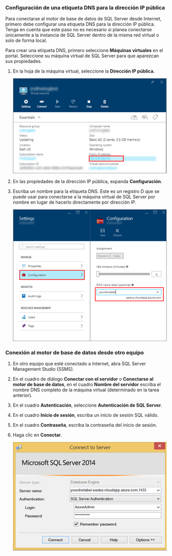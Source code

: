 ### Configuración de una etiqueta DNS para la dirección IP pública

Para conectarse al motor de base de datos de SQL Server desde Internet, primero debe configurar una etiqueta DNS para la dirección IP pública. Tenga en cuenta que este paso no es necesario si planea conectarse únicamente a la instancia de SQL Server dentro de la misma red virtual o solo de forma local.

Para crear una etiqueta DNS, primero seleccione **Máquinas virtuales** en el portal. Seleccione su máquina virtual de SQL Server para que aparezcan sus propiedades.

1. En la hoja de la máquina virtual, seleccione la **Dirección IP pública.**

	![dirección ip pública](./media/virtual-machines-sql-server-connection-steps/rm-public-ip-address.png)

2. En las propiedades de la dirección IP pública, expanda **Configuración**.

3. Escriba un nombre para la etiqueta DNS. Este es un registro D que se puede usar para conectarse a la máquina virtual de SQL Server por nombre en lugar de hacerlo directamente por dirección IP.

	![etiqueta dns](./media/virtual-machines-sql-server-connection-steps/rm-dns-label.png)

### Conexión al motor de base de datos desde otro equipo
 
1. En otro equipo que esté conectado a Internet, abra SQL Server Management Studio (SSMS).

2. En el cuadro de diálogo **Conectar con el servidor** o **Conectarse al motor de base de datos**, en el cuadro **Nombre del servidor** escriba el nombre DNS completo de la máquina virtual (determinado en la tarea anterior).

3. En el cuadro **Autenticación**, seleccione **Autenticación de SQL Server**.

5. En el cuadro **Inicio de sesión**, escriba un inicio de sesión SQL válido.

6. En el cuadro **Contraseña**, escriba la contraseña del inicio de sesión.

7. Haga clic en **Conectar**.

	![conexión ssms](./media/virtual-machines-sql-server-connection-steps/rm-ssms-connect.png)

<!---HONumber=AcomDC_0107_2016-->